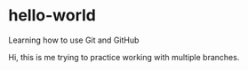 # hello-world
Learning how to use Git and GitHub

Hi, this is me trying to practice working with multiple branches. 
